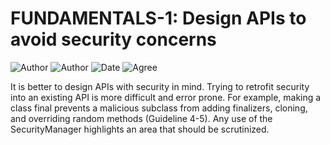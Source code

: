 # FUNDAMENTALS-1: Design APIs to avoid security concerns

![Author](https://img.shields.io/badge/Author-Oracle-blue.svg)
![Author](https://img.shields.io/badge/Author-Bart.Devriendt-blue.svg)
![Date](https://img.shields.io/badge/Date-20171001-lightgrey.svg)
![Agree](https://img.shields.io/badge/AGREE-3-green.svg)

It is better to design APIs with security in mind. Trying to retrofit security into an existing API is more difficult and error prone. For example, making a class final prevents a malicious subclass from adding finalizers, cloning, and overriding random methods (Guideline 4-5). Any use of the SecurityManager highlights an area that should be scrutinized.


